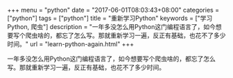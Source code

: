 +++
menu = "python"
date = "2017-06-01T08:03:43+08:00"
categories = ["python"]
tags = ["python"]
title = "重新学习Python"
keywords = ["学习Python, 爬虫"]
description = "一年多没怎么用Python这门编程语言了，如今想要写个爬虫啥的，都忘了怎么写。那就重新学习一遍，反正有基础，也花不了多少时间。"
url = "learn-python-again.html"
+++


一年多没怎么用Python这门编程语言了，如今想要写个爬虫啥的，都忘了怎么写。那就重新学习一遍，反正有基础，也花不了多少时间。
